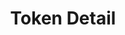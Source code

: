 ---
title: Token Detail
position: 1.2
type: get
description: /api/v1/auth/tokens

left_code_blocks:
  - code_block: |-
      $.ajax({
        url: '/api/v1/auth/tokens',
        headers: {
            'Authorization':'Token $TOKEN',
        },
        method: 'GET',
        success: function(data){
          console.log(data);
        }
      });
    title: jQuery
    language: javascript
  - code_block: |-
      r = requests.get("/api/v1/auth/tokens", token="YOUR_TOKEN_KEY")
      print r.text
    title: Python
    language: python
right_code_blocks:
  - code_block: |-
      {
        "project_id": string,
        "token_created": "YYYY-MM-DDTh:i:s+07:00",
        "token_expired": "YYYY-MM-DDTh:i:s+07:00",
        "token_key": "user@example.com"
      }
    title: Response
    language: json
---